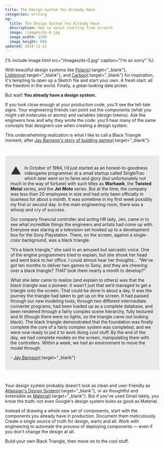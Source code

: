 ```yaml
---
title: The Design System You Already Have
categories: writing
og:
  title: The Design System You Already Have
  description: How to avoid starting from scratch
  image: /images/ds-0.jpg
  image_width: 1200 
  image_height: 800
updated: 2018-11-21
---
```


{% include image.html src="/images/ds-0.jpg" caption="I'm so sorry" %}

With beautiful design systems like [Polaris](https://polaris.shopify.com/){:target="_blank"}, [Lightning](https://www.lightningdesignsystem.com/){:target="_blank"}, and [Carbon](https://www.carbondesignsystem.com/){:target="_blank"} for inspiration, it's tempting to open up a Sketch file and start your own. A fresh start: all the freedom in the world. Finally, a great-looking date picker.

But wait! **You already have a design system.**

If you look close enough at your production code, you'll see the tell-tale signs. Your engineering friends can point out the components (what you might call molecules or atoms) and variables (design tokens). Ask the engineers how and why they wrote the code: you'll hear many of the same concepts that designers use when creating a design system.

This underwhelming realization is what I like to call a Black Triangle moment, after [Jay Barnson's story of building games](http://rampantgames.com/blog/?p=7745){:target="_blank"}:

<div style="background: rgba(0, 0, 0, 0.075); padding: 1.25em; margin: 3em 0" markdown="1">

<span style="color: #333; float: left; font-size: 2.5em; line-height: 1; margin-right: 10px;">▲</span> In October of 1994, I’d just started as an honest-to-goodness videogame programmer at a small startup called SingleTrac which later went on to fame and glory (but unfortunately not much in the way of fortune) with such titles as **Warhawk**, the **Twisted Metal** series, and the **Jet Moto** series. But at the time, the company was less than 20 employees in size and had only been officially in business for about a month. It was sometime in my first week possibly my first or second day. In the main engineering room, there was a whoop and cry of success.

Our company financial controller and acting HR lady, Jen, came in to see what incredible things the engineers and artists had come up with. Everyone was staring at a television set hooked up to a development box for the Sony Playstation. There, on the screen, against a single-color background, was a black triangle.

“It’s a black triangle,” she said in an amused but sarcastic voice. One of the engine programmers tried to explain, but she shook her head and went back to her office. I could almost hear her thoughts… “We’ve got ten months to deliver two games to Sony, and they are cheering over a black triangle? *THAT* took them nearly a month to develop?”

What she later came to realize (and explain to others) was that the black triangle was a pioneer. It wasn’t just that we’d managed to get a triangle onto the screen. That could be done in about a day. It was the journey the triangle had taken to get up on the screen. It had passed through our new modeling tools, through two different intermediate converter programs, had been loaded up as a complete database, and been rendered through a fairly complex scene hierarchy, fully textured and lit (though there were no lights, so the triangle came out looking black). The black triangle demonstrated that the foundation was finally complete the core of a fairly complex system was completed, and we were now ready to put it to work doing cool stuff. By the end of the day, we had complete models on the screen, manipulating them with the controllers. Within a week, we had an environment to move the model through.

\- [Jay Barnson](http://rampantgames.com/blog/?p=7745){:target="_blank"}

</div>

Your design system probably doesn't look as clean and user-friendly as [Atlassian's Design System](https://atlassian.design/){:target="_blank"}, or as thoughtful and extensible as [Material](https://material.io/){:target="_blank"}. But if you've used Gmail lately, you know the truth: not even Google's design system looks as good as Material.

Instead of drawing a whole new set of components, start with the components you already have in production. Document them meticulously. Create a single source of truth for design, warts and all. Work with engineering to automate the process of deploying components — even if you don't change the design at all. 

Build your own Black Triangle, then move on to the cool stuff.
